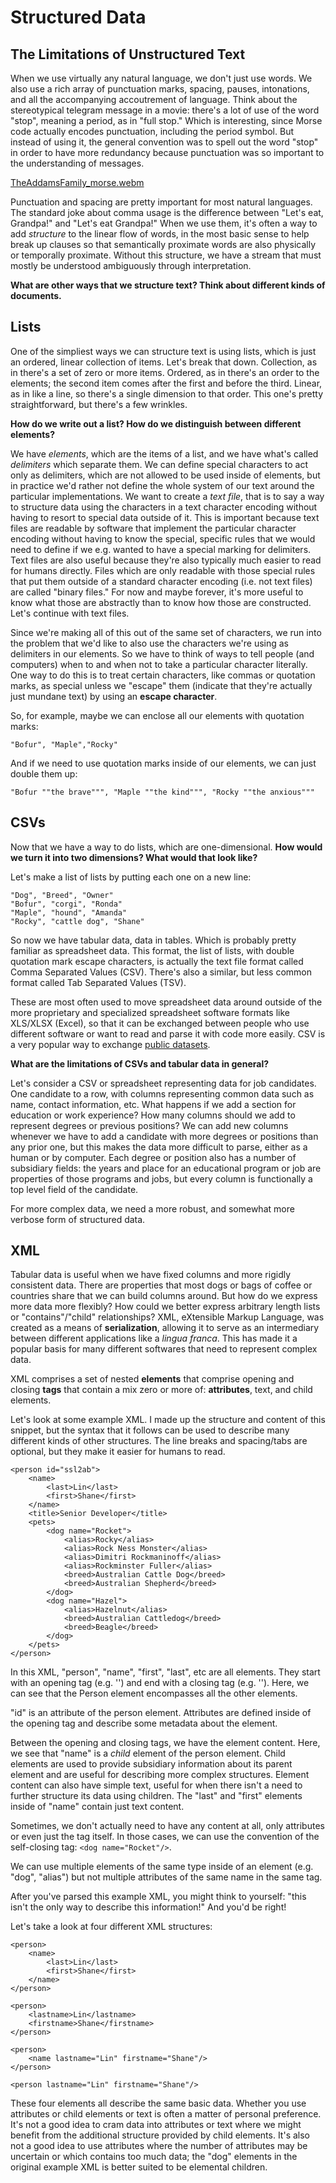 # Structured Data

## The Limitations of Unstructured Text

When we use virtually any natural language, we don't just use words. We also use a rich array of punctuation marks, spacing, pauses, intonations, and all the accompanying accoutrement of language. Think about the stereotypical telegram message in a movie: there's a lot of use of the word "stop", meaning a period, as in "full stop." Which is interesting, since Morse code actually encodes punctuation, including the period symbol. But instead of using it, the general convention was to spell out the word "stop" in order to have more redundancy because punctuation was so important to the understanding of messages.

[TheAddamsFamily_morse.webm](https://github.com/scholarslab/CodeLab/assets/2342131/b699d2b9-c03c-4340-b30d-f1a3b7f2cc5e)

Punctuation and spacing are pretty important for most natural languages. The standard joke about comma usage is the difference between "Let's eat, Grandpa!" and "Let's eat Grandpa!" When we use them, it's often a way to add _structure_ to the linear flow of words, in the most basic sense to help break up clauses so that semantically proximate words are also physically or temporally proximate. Without this structure, we have a stream that must mostly be understood ambiguously through interpretation.

**What are other ways that we structure text? Think about different kinds of documents.**

## Lists

One of the simpliest ways we can structure text is using lists, which is just an ordered, linear collection of items. Let's break that down. Collection, as in there's a set of zero or more items. Ordered, as in there's an order to the elements; the second item comes after the first and before the third. Linear, as in like a line, so there's a single dimension to that order. This one's pretty straightforward, but there's a few wrinkles.

**How do we write out a list? How do we distinguish between different elements?**

We have *elements*, which are the items of a list, and we have what's called *delimiters* which separate them. We can define special characters to act only as delimiters, which are not allowed to be used inside of elements, but in practice we'd rather not define the whole system of our text around the particular implementations. We want to create a *text file*, that is to say a way to structure data using the characters in a text character encoding without having to resort to special data outside of it. This is important because text files are readable by software that implement the particular character encoding without having to know the special, specific rules that we would need to define if we e.g. wanted to have a special marking for delimiters. Text files are also useful because they're also typically much easier to read for humans directly. Files which are only readable with those special rules that put them outside of a standard character encoding (i.e. not text files) are called "binary files." For now and maybe forever, it's more useful to know what those are abstractly than to know how those are constructed. Let's continue with text files.

Since we're making all of this out of the same set of characters, we run into the problem that we'd like to also use the characters we're using as delimiters in our elements. So we have to think of ways to tell people (and computers) when to and when not to take a particular character literally. One way to do this is to treat certain characters, like commas or quotation marks, as special unless we "escape" them (indicate that they're actually just mundane text) by using an **escape character**.

So, for example, maybe we can enclose all our elements with quotation marks:

`"Bofur", "Maple","Rocky"`

And if we need to use quotation marks inside of our elements, we can just double them up:

`"Bofur ""the brave""", "Maple ""the kind""", "Rocky ""the anxious"""`

## CSVs

Now that we have a way to do lists, which are one-dimensional. **How would we turn it into two dimensions? What would that look like?**

Let's make a list of lists by putting each one on a new line:

```
"Dog", "Breed", "Owner"
"Bofur", "corgi", "Ronda"
"Maple", "hound", "Amanda"
"Rocky", "cattle dog", "Shane"
```

So now we have tabular data, data in tables. Which is probably pretty familiar as spreadsheet data. This format, the list of lists, with double quotation mark escape characters, is actually the text file format called Comma Separated Values (CSV). There's also a similar, but less common format called Tab Separated Values (TSV).

These are most often used to move spreadsheet data around outside of the more proprietary and specialized spreadsheet software formats like XLS/XLSX (Excel), so that it can be exchanged between people who use different software or want to read and parse it with code more easily. CSV is a very popular way to exchange [public datasets](https://catalog.data.gov/dataset/?res_format=CSV).

**What are the limitations of CSVs and tabular data in general?**

Let's consider a CSV or spreadsheet representing data for job candidates. One candidate to a row, with columns representing common data such as name, contact information, etc. What happens if we add a section for education or work experience? How many columns should we add to represent degrees or previous positions? We can add new columns whenever we have to add a candidate with more degrees or positions than any prior one, but this makes the data more difficult to parse, either as a human or by computer. Each degree or position also has a number of subsidiary fields: the years and place for an educational program or job are properties of those programs and jobs, but every column is functionally a top level field of the candidate.

For more complex data, we need a more robust, and somewhat more verbose form of structured data.

## XML

Tabular data is useful when we have fixed columns and more rigidly consistent data. There are properties that most dogs or bags of coffee or countries share that we can build columns around. But how do we express more data more flexibly? How could we better express arbitrary length lists or "contains"/"child" relationships? XML, eXtensible Markup Language, was created as a means of **serialization**, allowing it to serve as an intermediary between different applications like a *lingua franca*. This has made it a popular basis for many different softwares that need to represent complex data.

XML comprises a set of nested **elements** that comprise opening and closing **tags** that contain a mix zero or more of: **attributes**, text, and child elements.

Let's look at some example XML. I made up the structure and content of this snippet, but the syntax that it follows can be used to describe many different kinds of other structures. The line breaks and spacing/tabs are optional, but they make it easier for humans to read.

```
<person id="ssl2ab">
    <name>
        <last>Lin</last>
        <first>Shane</first>
    </name>
    <title>Senior Developer</title>
    <pets>
        <dog name="Rocket">
            <alias>Rocky</alias>
            <alias>Rock Ness Monster</alias>
            <alias>Dimitri Rockmaninoff</alias>
            <alias>Rockminster Fuller</alias>
            <breed>Australian Cattle Dog</breed>
            <breed>Australian Shepherd</breed>
        </dog>
        <dog name="Hazel">
            <alias>Hazelnut</alias>
            <breed>Australian Cattledog</breed>
            <breed>Beagle</breed>
        </dog>
    </pets>
</person>
```

In this XML, "person", "name", "first", "last", etc are all elements. They start with an opening tag (e.g. '<person>') and end with a closing tag (e.g. '</person>'). Here, we can see that the Person element encompasses all the other elements.

"id" is an attribute of the person element. Attributes are defined inside of the opening tag and describe some metadata about the element.

Between the opening and closing tags, we have the element content. Here, we see that "name" is a _child_ element of the person element. Child elements are used to provide subsidiary information about its parent element and are useful for describing more complex structures. Element content can also have simple text, useful for when there isn't a need to further structure its data using children. The "last" and "first" elements inside of "name" contain just text content.

Sometimes, we don't actually need to have any content at all, only attributes or even just the tag itself. In those cases, we can use the convention of the self-closing tag: `<dog name="Rocket"/>`.

We can use multiple elements of the same type inside of an element (e.g. "dog", "alias") but not multiple attributes of the same name in the same tag.

After you've parsed this example XML, you might think to yourself: "this isn't the only way to describe this information!" And you'd be right!

Let's take a look at four different XML structures:

```
<person>
    <name>
        <last>Lin</last>
        <first>Shane</first>
    </name>
</person>
```

```
<person>
    <lastname>Lin</lastname>    
    <firstname>Shane</firstname>
</person>
```

```
<person>
    <name lastname="Lin" firstname="Shane"/>
</person>
```

```
<person lastname="Lin" firstname="Shane"/>
```

These four elements all describe the same basic data. Whether you use attributes or child elements or text is often a matter of personal preference. It's not a good idea to cram data into attributes or text where we might benefit from the additional structure provided by child elements. It's also not a good idea to use attributes where the number of attributes may be uncertain or which contains too much data; the "dog" elements in the original example XML is better suited to be elemental children.